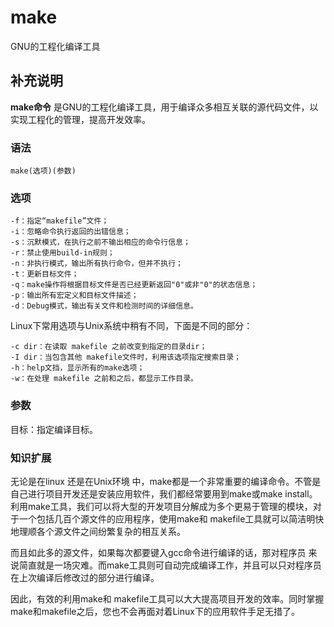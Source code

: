 #  make

GNU的工程化编译工具

##  补充说明

**make命令** 是GNU的工程化编译工具，用于编译众多相互关联的源代码文件，以实现工程化的管理，提高开发效率。

###  语法

    
    
    make(选项)(参数)
    

###  选项

    
    
    -f：指定“makefile”文件；
    -i：忽略命令执行返回的出错信息；
    -s：沉默模式，在执行之前不输出相应的命令行信息；
    -r：禁止使用build-in规则；
    -n：非执行模式，输出所有执行命令，但并不执行；
    -t：更新目标文件；
    -q：make操作将根据目标文件是否已经更新返回"0"或非"0"的状态信息；
    -p：输出所有宏定义和目标文件描述；
    -d：Debug模式，输出有关文件和检测时间的详细信息。
    

Linux下常用选项与Unix系统中稍有不同，下面是不同的部分：

    
    
    -c dir：在读取 makefile 之前改变到指定的目录dir；
    -I dir：当包含其他 makefile文件时，利用该选项指定搜索目录；
    -h：help文挡，显示所有的make选项；
    -w：在处理 makefile 之前和之后，都显示工作目录。
    

###  参数

目标：指定编译目标。

###  知识扩展

无论是在linux 还是在Unix环境 中，make都是一个非常重要的编译命令。不管是自己进行项目开发还是安装应用软件，我们都经常要用到make或make
install。利用make工具，我们可以将大型的开发项目分解成为多个更易于管理的模块，对于一个包括几百个源文件的应用程序，使用make和
makefile工具就可以简洁明快地理顺各个源文件之间纷繁复杂的相互关系。

而且如此多的源文件，如果每次都要键入gcc命令进行编译的话，那对程序员
来说简直就是一场灾难。而make工具则可自动完成编译工作，并且可以只对程序员在上次编译后修改过的部分进行编译。

因此，有效的利用make和
makefile工具可以大大提高项目开发的效率。同时掌握make和makefile之后，您也不会再面对着Linux下的应用软件手足无措了。


